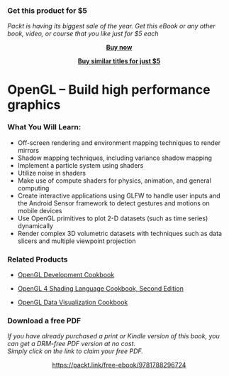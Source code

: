 
### Get this product for $5

<i>Packt is having its biggest sale of the year. Get this eBook or any other book, video, or course that you like just for $5 each</i>


<b><p align='center'>[Buy now](https://packt.link/9781788296724)</p></b>


<b><p align='center'>[Buy similar titles for just $5](https://subscription.packtpub.com/search)</p></b>


# OpenGL – Build high performance graphics


### What You Will Learn:

* Off-screen rendering and environment mapping techniques to render mirrors
* Shadow mapping techniques, including variance shadow mapping
* Implement a particle system using shaders
* Utilize noise in shaders
* Make use of compute shaders for physics, animation, and general computing
* Create interactive applications using GLFW to handle user inputs and the Android Sensor framework to detect gestures and motions on mobile devices
* Use OpenGL primitives to plot 2-D datasets (such as time series) dynamically
* Render complex 3D volumetric datasets with techniques such as data slicers and multiple viewpoint projection

### Related Products

* [OpenGL Development Cookbook](https://www.packtpub.com/game-development/opengl-development-cookbook)

* [OpenGL 4 Shading Language Cookbook, Second Edition](https://www.packtpub.com/game-development/opengl-4-shading-language-cookbook-second-edition)

* [OpenGL Data Visualization Cookbook](https://www.packtpub.com/application-development/opengl-data-visualization-cookbook)
### Download a free PDF

 <i>If you have already purchased a print or Kindle version of this book, you can get a DRM-free PDF version at no cost.<br>Simply click on the link to claim your free PDF.</i>
<p align="center"> <a href="https://packt.link/free-ebook/9781788296724">https://packt.link/free-ebook/9781788296724 </a> </p>